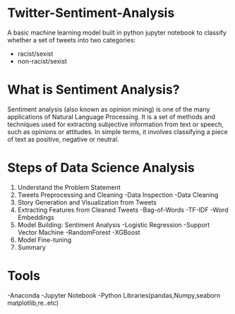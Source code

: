 # Twitter-Sentiment-Analysis
A basic machine learning model built in python jupyter notebook to classify whether a set of tweets into two categories:  
* racist/sexist 
* non-racist/sexist

# What is Sentiment Analysis?

Sentiment analysis (also known as opinion mining) is one of the many applications of Natural Language Processing. 
It is a set of methods and techniques used for extracting subjective information from text or speech, such as opinions or attitudes.
In simple terms, it involves classifying a piece of text as positive, negative or neutral.

# Steps of Data Science Analysis

1. Understand the Problem Statement
2. Tweets Preprocessing and Cleaning
          -Data Inspection
          -Data Cleaning
3. Story Generation and Visualization from Tweets
4. Extracting Features from Cleaned Tweets
          -Bag-of-Words
          -TF-IDF
          -Word Embeddings
5. Model Building: Sentiment Analysis
            -Logistic Regression
            -Support Vector Machine
            -RandomForest
            -XGBoost
6. Model Fine-tuning
7. Summary

# Tools 
  -Anaconda 
  -Jupyter Notebook 
  -Python Libraries(pandas,Numpy,seaborn matplotlib,re..etc)
